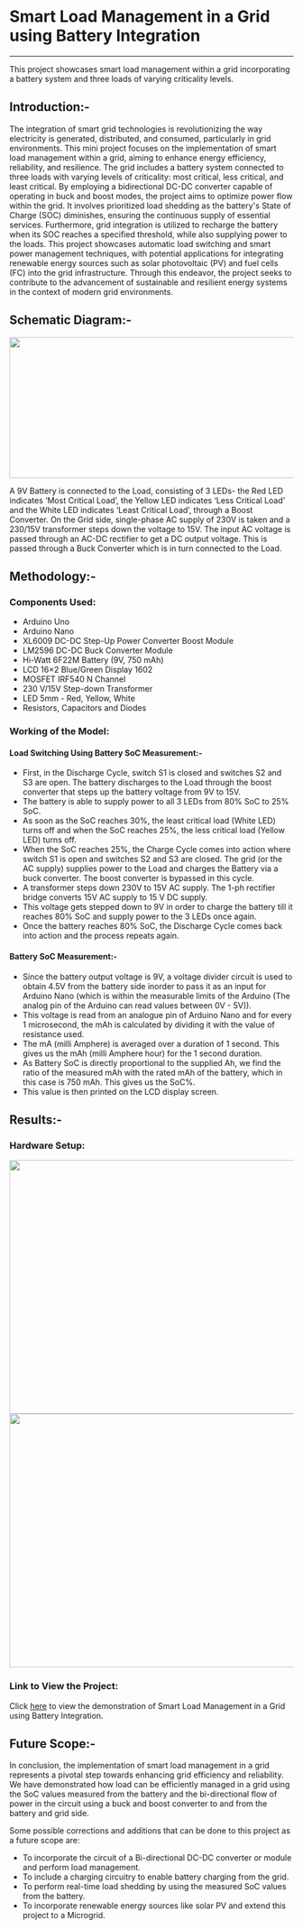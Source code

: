 # Smart Load Management in a Grid using Battery Integration

***

This project showcases smart load management within a grid incorporating a battery system and three loads of varying criticality levels.

## Introduction:-

The integration of smart grid technologies is revolutionizing the way electricity is generated, distributed, and consumed, particularly in grid environments. This mini project focuses on the implementation of smart load management within a grid, aiming to enhance energy efficiency, reliability, and resilience. The grid includes a battery system connected to three loads with varying levels of criticality: most critical, less critical, and least critical. By employing a bidirectional DC-DC converter capable of operating in buck and boost modes, the project aims to optimize power flow within the grid. It involves prioritized load shedding as the battery's State of Charge (SOC) diminishes, ensuring the continuous supply of essential services. Furthermore, grid integration is utilized to recharge the battery when its SOC reaches a specified threshold, while also supplying power to the loads. This project showcases automatic load switching and smart power management techniques, with potential applications for integrating renewable energy sources such as solar photovoltaic (PV) and fuel cells (FC) into the grid infrastructure. Through this endeavor, the project seeks to contribute to the advancement of sustainable and resilient energy systems in the context of modern grid environments.

## Schematic Diagram:-

<img src="https://github.com/TabithaSneha/smart_grid_project/assets/87858655/86036172-d5ff-457f-a781-e7e2eb9f355b" height="250" width="800" >


A 9V Battery is connected to the Load, consisting of 3 LEDs- the Red LED indicates ‘Most Critical Load’, the Yellow LED indicates ‘Less Critical Load’ and the White LED indicates ‘Least Critical Load’, through a Boost Converter. On the Grid side, single-phase AC supply of 230V is taken and a 230/15V transformer steps down the voltage to 15V. The input AC voltage is passed through an AC-DC rectifier to get a DC output voltage. This is passed through a Buck Converter which is in turn connected to the Load.

## Methodology:-

### Components Used:

* Arduino Uno
* Arduino Nano
* XL6009 DC-DC Step-Up Power Converter Boost Module
* LM2596 DC-DC Buck Converter Module
* Hi-Watt 6F22M Battery (9V, 750 mAh)
* LCD 16×2 Blue/Green Display 1602
* MOSFET IRF540 N Channel
* 230 V/15V Step-down Transformer
* LED 5mm - Red, Yellow, White
* Resistors, Capacitors and Diodes

### Working of the Model:

#### Load Switching Using Battery SoC Measurement:-

* First, in the Discharge Cycle, switch S1 is closed and switches S2 and S3 are open. The battery discharges to the Load through the boost converter that steps up the battery voltage from 9V to 15V. 
* The battery is able to supply power to all 3 LEDs from 80% SoC to 25% SoC. 
* As soon as the SoC reaches 30%, the least critical load (White LED) turns off and when the SoC reaches 25%, the less critical load (Yellow LED) turns off.
* When the SoC reaches 25%, the Charge Cycle comes into action where switch S1 is open and switches S2 and S3 are closed. The grid (or the AC supply) supplies power to the Load and charges the Battery via a buck converter. The boost converter is bypassed in this cycle.
* A transformer steps down 230V to 15V AC supply. The 1-ph rectifier bridge converts 15V AC supply to 15 V DC supply.
* This voltage gets stepped down to 9V in order to charge the battery till it reaches 80% SoC and supply power to the 3 LEDs once again.
* Once the battery reaches 80% SoC, the Discharge Cycle comes back into action and the process repeats again.

#### Battery SoC Measurement:-

* Since the battery output voltage is 9V, a voltage divider circuit is used to obtain 4.5V from the battery side inorder to pass it as an input for Arduino Nano (which is within the measurable limits of the Arduino (The analog pin of the Arduino can read values between 0V - 5V)).
* This voltage is read from an analogue pin of Arduino Nano and for every 1 microsecond, the mAh is calculated by dividing it with the value of resistance used.
* The mA (milli Amphere) is averaged over a duration of 1 second. This gives us the mAh (milli Amphere hour) for the 1 second duration.
* As Battery SoC is directly proportional to the supplied Ah, we find the ratio of the measured mAh with the rated mAh of the battery, which in this case is 750 mAh. This gives us the SoC%.
* This value is then printed on the LCD display screen.

## Results:-

### Hardware Setup:

<img src="https://github.com/TabithaSneha/smart_grid_project/assets/87858655/fefd2af5-3107-42c5-8e00-abd9d5f40486" height="450" width="600" >
<img src="https://github.com/TabithaSneha/smart_grid_project/assets/87858655/c3dbe5be-9199-4ac9-a06d-887d40250ce7" height="450" width="600" >

### Link to View the Project:

Click [here](https://drive.google.com/file/d/1gxaMYeyEGTx3sYeRl6C_URGgqKKzR_hH/view?usp=drive_link) to view the demonstration of Smart Load Management in a Grid using Battery Integration.

## Future Scope:-

In conclusion, the implementation of smart load management in a grid represents a pivotal step towards enhancing grid efficiency and reliability. We have demonstrated how load can be efficiently managed in a grid using the SoC values measured from the battery and the bi-directional flow of power in the circuit using a buck and boost converter to and from the battery and grid side.

Some possible corrections and additions that can be done to this project as a future scope are:
* To incorporate the circuit of a Bi-directional DC-DC converter or module and perform load management.
* To include a charging circuitry to enable battery charging from the grid.
* To perform real-time load shedding by using the measured SoC values from the battery.
* To incorporate renewable energy sources like solar PV and extend this project to a Microgrid.
